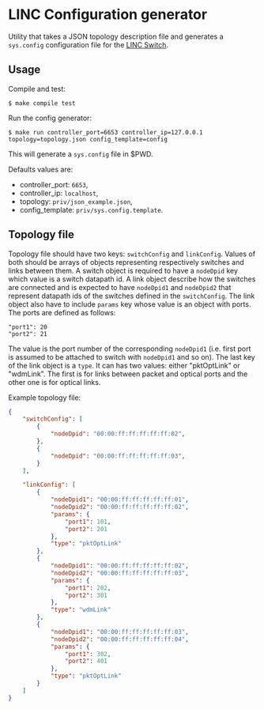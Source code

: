 # LINC Configuration generator


Utility that takes a JSON topology description file and generates a
`sys.config` configuration file for the
[LINC Switch](http://github.com/FlowForwarding/LINC-Switch).

## Usage

Compile and test:

```shell
$ make compile test
```

Run the config generator:

```shell
$ make run controller_port=6653 controller_ip=127.0.0.1 topology=topology.json config_template=config
```

This will generate a `sys.config` file in $PWD.

Defaults values are:

* controller_port: `6653`,
* controller_ip: `localhost`,
* topology: `priv/json_example.json`,
* config_template: `priv/sys.config.template`.

## Topology file ##

Topology file should have two keys: `switchConfig` and `linkConfig`. Values
of both should be arrays of objects representing respectively switches
and links between them. A switch object is required to have a `nodeDpid`
key which value is a switch datapath id. A link object describe how
the switches are connected and is expected to have `nodeDpid1` and
`nodeDpid2` that represent datapath ids of the switches defined in the
`switchConfig`. The link object also have to include `params` key
whose value is an object with ports. The ports are defined as follows:
```
"port1": 20
"port2": 21
```

The value is the port number of the corresponding `nodeDpid1` (i.e.
first port is assumed to be attached to switch with `nodeDpid1` and so on).
The last key of the link object is a `type`. It can has two values:
either "pktOptLink" or "wdmLink". The first is for links between
packet and optical ports and the other one is for optical links.

Example topology file:
```JSON
{
    "switchConfig": [
        {
            "nodeDpid": "00:00:ff:ff:ff:ff:ff:02",
        },
        {
            "nodeDpid": "00:00:ff:ff:ff:ff:ff:03",
        }
    ],

    "linkConfig": [
        {
            "nodeDpid1": "00:00:ff:ff:ff:ff:ff:01",
            "nodeDpid2": "00:00:ff:ff:ff:ff:ff:02",
            "params": {
                "port1": 101,
                "port2": 201
            },
            "type": "pktOptLink"
        },
        {
            "nodeDpid1": "00:00:ff:ff:ff:ff:ff:02",
            "nodeDpid2": "00:00:ff:ff:ff:ff:ff:03",
            "params": {
                "port1": 202,
                "port2": 301
            },
            "type": "wdmLink"
        },
        {
            "nodeDpid1": "00:00:ff:ff:ff:ff:ff:03",
            "nodeDpid2": "00:00:ff:ff:ff:ff:ff:04",
            "params": {
                "port1": 302,
                "port2": 401
            },
            "type": "pktOptLink"
        }
    ]
}
```
